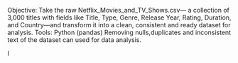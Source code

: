  Objective:   Take the raw Netflix_Movies_and_TV_Shows.csv— a collection of 3,000 titles with fields like Title, Type, Genre, Release Year, Rating, Duration, and Country—and transform it into a clean, consistent and ready dataset for analysis.
Tools: Python (pandas)
Removing nulls,duplicates and inconsistent text of the dataset can used for data analysis.

I
